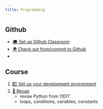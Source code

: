 ```yaml
---
title: Programming
---
```


## Github

- [🎓 Set up Github Classroom](../../classroom/classroom.md)
- [🌍 Check out from/commit to Github](../../classroom/github.md)
- 
## Course

1. [1️⃣ Set up your development environment](01.setup)
2. [🐍 Recap](02.recap)
    - revise Python from 11DIT
    - loops, conditions, variables, constants
